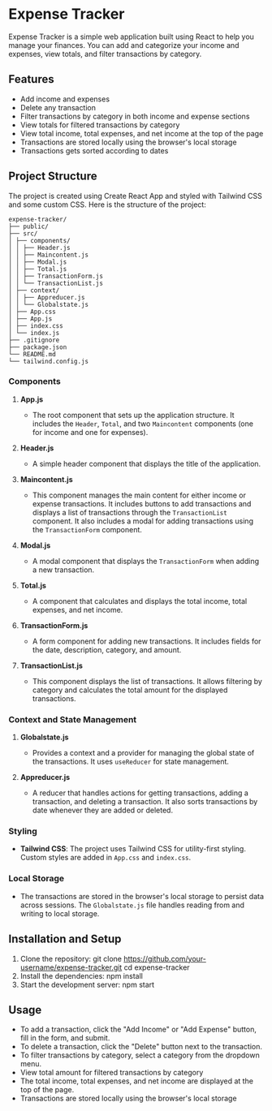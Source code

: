 # Expense Tracker

Expense Tracker is a simple web application built using React to help you manage your finances. You can add and categorize your income and expenses, view totals, and filter transactions by category.

## Features

- Add income and expenses
- Delete any transaction
- Filter transactions by category in both income and expense sections
- View totals for filtered transactions by category
- View total income, total expenses, and net income at the top of the page
- Transactions are stored locally using the browser's local storage
- Transactions gets sorted according to dates

## Project Structure

The project is created using Create React App and styled with Tailwind CSS and some custom CSS. Here is the structure of the project:
```
expense-tracker/
├── public/
├── src/
│ ├── components/
│ │ ├── Header.js
│ │ ├── Maincontent.js
│ │ ├── Modal.js
│ │ ├── Total.js
│ │ ├── TransactionForm.js
│ │ └── TransactionList.js
│ ├── context/
│ │ ├── Appreducer.js
│ │ └── Globalstate.js
│ ├── App.css
│ ├── App.js
│ ├── index.css
│ └── index.js
├── .gitignore
├── package.json
└── README.md
└── tailwind.config.js

```
### Components

1. **App.js**
   - The root component that sets up the application structure. It includes the `Header`, `Total`, and two `Maincontent` components (one for income and one for expenses).

2. **Header.js**
   - A simple header component that displays the title of the application.

3. **Maincontent.js**
   - This component manages the main content for either income or expense transactions. It includes buttons to add transactions and displays a list of transactions through the `TransactionList` component. It also includes a modal for adding transactions using the `TransactionForm` component.

4. **Modal.js**
   - A modal component that displays the `TransactionForm` when adding a new transaction.

5. **Total.js**
   - A component that calculates and displays the total income, total expenses, and net income.

6. **TransactionForm.js**
   - A form component for adding new transactions. It includes fields for the date, description, category, and amount.

7. **TransactionList.js**
   - This component displays the list of transactions. It allows filtering by category and calculates the total amount for the displayed transactions.

### Context and State Management

1. **Globalstate.js**
   - Provides a context and a provider for managing the global state of the transactions. It uses `useReducer` for state management.

2. **Appreducer.js**
   - A reducer that handles actions for getting transactions, adding a transaction, and deleting a transaction. It also sorts transactions by date whenever they are added or deleted.

### Styling

- **Tailwind CSS**: The project uses Tailwind CSS for utility-first styling. Custom styles are added in `App.css` and `index.css`.

### Local Storage

- The transactions are stored in the browser's local storage to persist data across sessions. The `Globalstate.js` file handles reading from and writing to local storage.

## Installation and Setup

1. Clone the repository:
   git clone https://github.com/your-username/expense-tracker.git
   cd expense-tracker
2. Install the dependencies:
      npm install
3. Start the development server:
    npm start
   
## Usage
- To add a transaction, click the "Add Income" or "Add Expense" button, fill in the form, and submit.
- To delete a transaction, click the "Delete" button next to the transaction.
- To filter transactions by category, select a category from the dropdown menu.
- View total amount for filtered transactions by category
- The total income, total expenses, and net income are displayed at the top of the page.
- Transactions are stored locally using the browser's local storage

 



